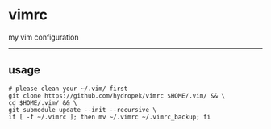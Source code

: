 # vimrc
my vim configuration

---

## usage

```shell
# please clean your ~/.vim/ first
git clone https://github.com/hydropek/vimrc $HOME/.vim/ && \
cd $HOME/.vim/ && \
git submodule update --init --recursive \
if [ -f ~/.vimrc ]; then mv ~/.vimrc ~/.vimrc_backup; fi
```

